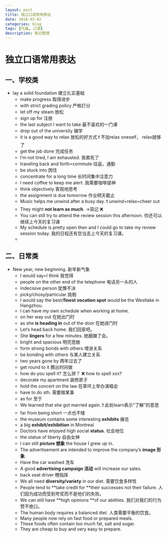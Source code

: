 ```yaml
---
layout: post
title: 独立口语常用表达
date: 2018-03-02
categories: blog
tags: [托福, 口语]
description: 笔记整理
---
```

# 独立口语常用表达
## 一、学校类
-  lay a solid foundation 建立扎实基础
	- make progress 取得进步
	- with strict grading policy 严格打分
	- let off my steam 放松
	-  sign up for 注册
	- the last subject I want to take 最不喜欢的一门课
	- drop out of the university 辍学
	- it is a good way to relax 放松的好方式 ❗️ 不加relax oneself， relax就够了
	- get the job done 完成任务
	-  I’m not tired, I am exhausted. 我累死了
	-  traveling back and forth=commute 往返，通勤
	- be stuck into 困住
	- concentrate for a long time 长时间集中注意力
	- I need coffee to keep me alert. 我需要咖啡提神
	- think objectively 客观地思考
	- the assignment is due tomorrow 作业明天截止
	-  Music helps me unwind after a busy day. ❗️ unwind=relax=cheer out
	-  They might **not learn as much**. →简记 ❌ 
	-  You can still try to attend the review session this afternoon. 你还可以继续上今天的复习课
	- My schedule is pretty open then and I could go to take my review session today. 我的日程还有空当去上今天的复习课。
	- 
## 二、日常类
- New year, new beginning. 新年新气象
	- I would say=I think 我觉得
	-  people on the other end of the telephone 电话另一头的人
	- indecisive person 犹豫不决
	- picky/chosy/particular 挑剔
	- I would say the best/**finest vocation spot** would be the Westlake in Hangzhou.
	- I can have my own schedule when working at home.
	- on her way out 在她出门时
	- as she **is heading in** out of the door 在她进门时
	- Let’s head back home. 我们回家吧。
	- She **lingers** for a few minutes. 她磨蹭了会。
	-  bright and spacious 明亮宽敞
	- form strong bonds with others 增进关系
	- be bonding with others 与某人建立关系
	- two years gone by 两年过去了
	- get round to it 腾出时间做
	- how do you spell it? 怎么拼？ ❌ how to spell xxx?
	- decorate my apartment 装修房子
	- hold the concert on the law 在草坪上举办演唱会
	- have to do sth. 需要做某事
	- as for 至于
	- We learned that she got married again. ❗️ 此处learn表示“了解”的意思
	-  far from being short 一点也不矮
	- the museum contains some interesting **exhibits** 展览
	- a big **exhibit/exhibition** in Montreal
	- Doctors have enjoyed high social **status**. 社会地位
	- the statue of liberty 自由女神
	- I can still **picture 想象** the house I grew up in.
	- The advertisement are intended to improve the company’s **image 形象**.
	- Have the car washed 洗车
	- A good **advertising campaign 活动** will increase our sales.
	- back seat driver 瞎指挥
	- We all need **diversity/variety** in our diet. 需要饮食多样性
	- People tend to **take credit for **their successes not their failure. 人们因为成功而受到夸奖而不是他们的失败。
	- We can still have **high opinions **of our abilities. 我们对我们的行为赞不绝口。
	- The human body requires a balanced diet. 人类需要平衡的饮食。
	- Many people now rely on fast food or prepared meals.
	- These foods often contain too much fat, salt and sugar.
	- They are cheap to buy and very easy to prepare.
